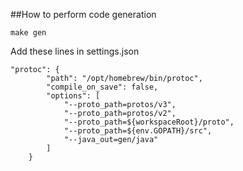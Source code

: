 
##How to perform code generation
```
make gen
```

Add these lines in settings.json
```
"protoc": {
        "path": "/opt/homebrew/bin/protoc",
        "compile_on_save": false,
        "options": [
            "--proto_path=protos/v3",
            "--proto_path=protos/v2",
            "--proto_path=${workspaceRoot}/proto",
            "--proto_path=${env.GOPATH}/src",
            "--java_out=gen/java"
        ]
    }
```